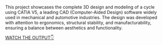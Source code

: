 This project showcases the complete 3D design and modeling of a cycle using CATIA V5, a leading CAD (Computer-Aided Design) software widely used in mechanical and automotive industries. The design was developed with attention to ergonomics, structural stability, and manufacturability, ensuring a balance between aesthetics and functionality.

[WATCH THE OUTPUT👇](./CATIA_Project.mp4)

